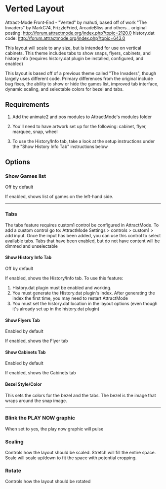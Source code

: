 # Verted Layout

Attract-Mode Front-End - "Verted" by mahuti, based off of work "The Invaders" by MarkC74, FrizzleFried, ArcadeBliss and others...
original posting: http://forum.attractmode.org/index.php?topic=2120.0
history.dat code: http://forum.attractmode.org/index.php?topic=643.0

This layout will scale to any size, but is intended for use on vertical cabinets. This theme includes tabs to show snaps, flyers, cabinets, and history info (requires history.dat plugin be installed, configured, and enabled)

This layout is based off of a previous theme called "The Invaders", though largely uses different code. Primary differences from the original include bug fixes, the ability to show or hide the games list, improved tab interface, dynamic scaling, and selectable colors for bezel and tabs. 
## Requirements

1. Add the animate2 and pos modules to AttractMode's modules folder

2. You'll need to have artwork set up for the following: cabinet, flyer, marquee, snap, wheel

3. To use the History/Info tab, take a look at the setup instructions under the "Show History Info Tab" instructions below

## Options

### Show Games list
Off by default

If enabled, shows list of games on the left-hand side.

--- 

### Tabs
The tabs feature requires custom1 control be configured in AttractMode. To add a custom control go to: AttractMode Settings > controls > custom1 > add input. Once the input has been added, you can use this control to select available tabs. Tabs that have been enabled, but do not have content will be dimmed and unselectable

#### Show History Info Tab
Off by default

If enabled, shows the History/Info tab. To use this feature: 

1. History.dat plugin must be enabled and working. 
2. You must generate the History.dat plugin's index. After generating the index the first time, you may need to restart AttractMode
3. You must set the history.dat location in the layout options (even though it's already set up in the history.dat plugin)
 
#### Show Flyers Tab
Enabled by default

If enabled, shows the Flyer tab

#### Show Cabinets Tab
Enabled by default

If enabled, shows the Cabinets tab

#### Bezel Style/Color
This sets the colors for the bezel and the tabs. The bezel is the image that wraps around the snap image. 

--- 

### Blink the PLAY NOW graphic
When set to yes, the play now graphic will pulse

### Scaling
Controls how the layout should be scaled. Stretch will fill the entire space. Scale will scale up/down to fit the space with potential cropping. 

### Rotate
Controls how the layout should be rotated
  